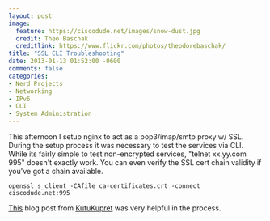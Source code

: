 ```yaml
---
layout: post
image:
  feature: https://ciscodude.net/images/snow-dust.jpg
  credit: Theo Baschak
  creditlink: https://www.flickr.com/photos/theodorebaschak/
title: "SSL CLI Troubleshooting"
date: 2013-01-13 01:52:00 -0600
comments: false
categories:
- Nerd Projects
- Networking
- IPv6
- CLI
- System Administration
---
```

This afternoon I setup nginx to act as a pop3/imap/smtp proxy w/ SSL. During the setup process it was necessary to test the services via CLI. While its fairly simple to test non-encrypted services, "telnet xx.yy.com 995" doesn't exactly work. You can even verify the SSL cert chain validity if you've got a chain available.


`openssl s_client -CAfile ca-certificates.crt -connect ciscodude.net:995`

[This](http://www.kutukupret.com/2012/08/31/nginx-as-imap4pop3-proxy-using-apache-as-auth-server-backend/) blog post from [KutuKupret](http://www.kutukupret.com) was very helpful in the process.
